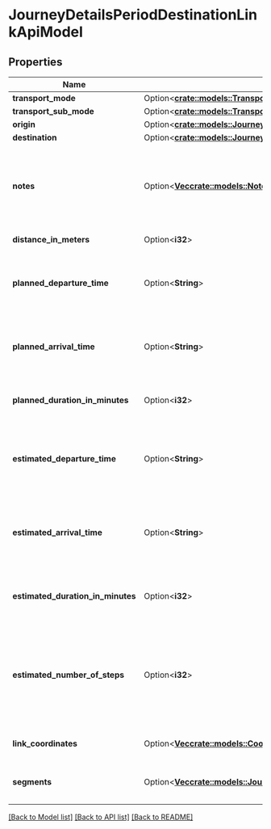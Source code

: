 # JourneyDetailsPeriodDestinationLinkApiModel

## Properties

Name | Type | Description | Notes
------------ | ------------- | ------------- | -------------
**transport_mode** | Option<[**crate::models::TransportMode**](VT.ApiPlaneraResa.Core.Models.TransportMode.md)> |  | [optional]
**transport_sub_mode** | Option<[**crate::models::TransportSubMode**](VT.ApiPlaneraResa.Core.Models.TransportSubMode.md)> |  | [optional]
**origin** | Option<[**crate::models::JourneyDetailsPeriodLinkEndpointApiModel**](VT.ApiPlaneraResa.Web.V4.Models.JourneyDetails.LinkEndpointApiModel.md)> |  | [optional]
**destination** | Option<[**crate::models::JourneyDetailsPeriodLinkEndpointApiModel**](VT.ApiPlaneraResa.Web.V4.Models.JourneyDetails.LinkEndpointApiModel.md)> |  | [optional]
**notes** | Option<[**Vec<crate::models::Note>**](VT.ApiPlaneraResa.Core.Models.Note.md)> | An ordered list (most important first) of notes related to the access link. | [optional]
**distance_in_meters** | Option<**i32**> | Distance in meters. | [optional]
**planned_departure_time** | Option<**String**> | The planned departure time in RFC 3339 format. | [optional]
**planned_arrival_time** | Option<**String**> | The planned arrival time in RFC 3339 format. | [optional]
**planned_duration_in_minutes** | Option<**i32**> | The planned duration in minutes. | [optional]
**estimated_departure_time** | Option<**String**> | The estimated departure time in RFC 3339 format, if available. | [optional]
**estimated_arrival_time** | Option<**String**> | The estimated arrival time in RFC 3339 format, if available. | [optional]
**estimated_duration_in_minutes** | Option<**i32**> | The estimated duration in minutes, if available. | [optional]
**estimated_number_of_steps** | Option<**i32**> | Number of steps based on the distance and an estimated step length of 0.65 meters. | [optional]
**link_coordinates** | Option<[**Vec<crate::models::CoordinateApiModel>**](VT.ApiPlaneraResa.Web.V4.Models.CoordinateApiModel.md)> | The coordinates for the link. | [optional]
**segments** | Option<[**Vec<crate::models::JourneyDetailsPeriodLinkSegmentApiModel>**](VT.ApiPlaneraResa.Web.V4.Models.JourneyDetails.LinkSegmentApiModel.md)> | The segments that make up this link. | [optional]

[[Back to Model list]](../README.md#documentation-for-models) [[Back to API list]](../README.md#documentation-for-api-endpoints) [[Back to README]](../README.md)


